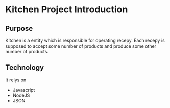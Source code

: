 # Kitchen Project Introduction

## Purpose

Kitchen is a entity which is responsible for operating recepy.
Each recepy is supposed to accept some number of products and produce some other number of
products.

## Technology

It relys on
* Javascript
* NodeJS
* JSON